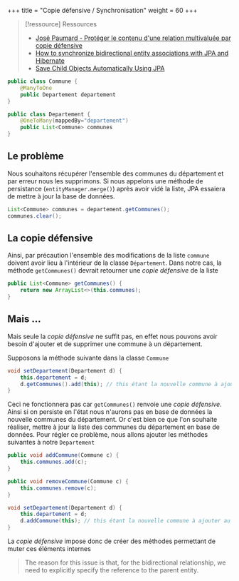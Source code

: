 +++
title = "Copie défensive / Synchronisation"
weight = 60
+++

> [!ressource] Ressources
> - [José Paumard - Protéger le contenu d'une relation multivaluée par copie défensive](https://youtu.be/dwX66leY3WM?list=PLzzeuFUy_CnhVfJIKyc3okTiiCc0anutx)
> - [How to synchronize bidirectional entity associations with JPA and Hibernate](https://vladmihalcea.com/jpa-hibernate-synchronize-bidirectional-entity-associations/)
> - [Save Child Objects Automatically Using JPA](https://www.baeldung.com/jpa-save-child-objects-automatically)

```java
public class Commune {
    @ManyToOne
    public Departement departement
}
```

```java
public class Departement {
    @OneToMany(mappedBy="departement")
    public List<Commune> communes
}
```

## Le problème
Nous souhaitons récupérer l'ensemble des communes du département et par erreur nous les supprimons. Si nous appelons une méthode de persistance (`entityManager.merge()`) après avoir vidé la liste, JPA essaiera de mettre à jour la base de données.

```java
List<Commune> communes = departement.getCommunes();
communes.clear();
```

## La copie défensive
Ainsi, par précaution l'ensemble des modifications de la liste `commune` doivent avoir lieu à l'intérieur de la classe `Département`. Dans notre cas, la méthode `getCommunes()` devrait retourner une *copie défensive* de la liste
```java
public List<Commune> getCommunes() {
    return new ArrayList<>(this.communes);
}
```

## Mais ...
Mais seule la *copie défensive* ne suffit pas, en effet nous pouvons avoir besoin d'ajouter et de supprimer une commune à un département.

Supposons la méthode suivante dans la classe `Commune` 
```java
void setDepartement(Departement d) {
    this.departement = d;
    d.getCommunes().add(this); // this étant la nouvelle commune à ajouter au département
}
```

Ceci ne fonctionnera pas car `getCommunes()` renvoie une *copie défensive*. Ainsi si on persiste en l'état nous n'aurons pas en base de données la nouvelle communes du département. Or c'est bien ce que l'on souhaite réaliser, mettre à jour la liste des communes du département en base de données. Pour régler ce problème, nous allons ajouter les méthodes suivantes à notre `Departement`

```java
public void addCommune(Commune c) {
    this.communes.add(c);
}

public void removeCommune(Commune c) {
    this.communes.remove(c);
}
```

```java
void setDepartement(Departement d) {
    this.departement = d;
    d.addCommune(this); // this étant la nouvelle commune à ajouter au département
}
```

La *copie défensive* impose donc de créer des méthodes permettant de muter ces éléments internes

> The reason for this issue is that, for the bidirectional relationship, we need to explicitly specify the reference to the parent entity.
